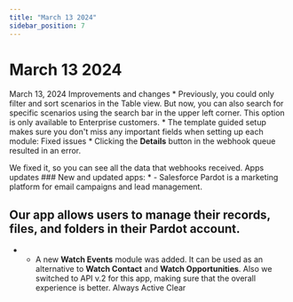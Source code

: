 ```yaml
---
title: "March 13 2024"
sidebar_position: 7
---
```


# March 13 2024

March 13, 2024 Improvements and changes * Previously, you could only filter and sort scenarios in the Table view. But now, you can also search for specific scenarios using the search bar in the upper left corner. This option is only available to Enterprise customers. * The template guided setup makes sure you don't miss any important fields when setting up each module: Fixed issues * Clicking the **Details** button in the webhook queue resulted in an error.

We fixed it, so you can see all the data that webhooks received. Apps updates ### New and updated apps: * - Salesforce Pardot is a marketing platform for email campaigns and lead management.

## Our app allows users to manage their records, files, and folders in their Pardot account.

*  - A new **Watch Events** module was added. It can be used as an alternative to **Watch Contact** and **Watch Opportunities**. Also we switched to API v.2 for this app, making sure that the overall experience is better. Always Active Clear